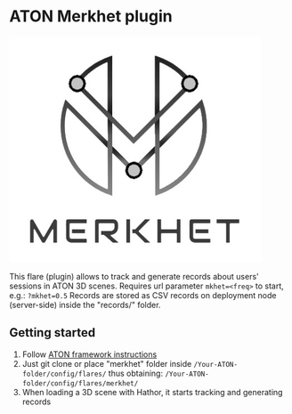 # ATON Merkhet plugin

![alt text](./public/merkhet.jpg)

This flare (plugin) allows to track and generate records about users' sessions in ATON 3D scenes. Requires url parameter `mkhet=<freq>` to start, e.g.: `?mkhet=0.5`
Records are stored as CSV records on deployment node (server-side) inside the "records/" folder.


## Getting started

1) Follow [ATON framework instructions](https://github.com/phoenixbf/aton)
2) Just git clone or place "merkhet" folder inside `/Your-ATON-folder/config/flares/` thus obtaining: `/Your-ATON-folder/config/flares/merkhet/`
3) When loading a 3D scene with Hathor, it starts tracking and generating records